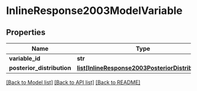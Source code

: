 # InlineResponse2003ModelVariable

## Properties
Name | Type | Description | Notes
------------ | ------------- | ------------- | -------------
**variable_id** | **str** |  | [optional] 
**posterior_distribution** | [**list[InlineResponse2003PosteriorDistribution]**](InlineResponse2003PosteriorDistribution.md) |  | [optional] 

[[Back to Model list]](../README.md#documentation-for-models) [[Back to API list]](../README.md#documentation-for-api-endpoints) [[Back to README]](../README.md)


